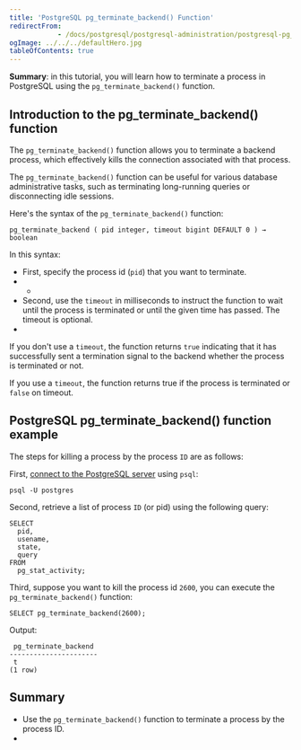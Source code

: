 ```yaml
---
title: 'PostgreSQL pg_terminate_backend() Function'
redirectFrom: 
            - /docs/postgresql/postgresql-administration/postgresql-pg_terminate_backend/
ogImage: ../../../defaultHero.jpg
tableOfContents: true
---
```


**Summary**: in this tutorial, you will learn how to terminate a process in PostgreSQL using the `pg_terminate_backend()` function.



## Introduction to the pg_terminate_backend() function



The `pg_terminate_backend()` function allows you to terminate a backend process, which effectively kills the connection associated with that process.



The `pg_terminate_backend()` function can be useful for various database administrative tasks, such as terminating long-running queries or disconnecting idle sessions.



Here's the syntax of the `pg_terminate_backend()` function:



```
pg_terminate_backend ( pid integer, timeout bigint DEFAULT 0 ) → boolean
```



In this syntax:



- First, specify the process id (`pid`) that you want to terminate.
- -
- Second, use the `timeout` in milliseconds to instruct the function to wait until the process is terminated or until the given time has passed. The timeout is optional.
- 


If you don't use a `timeout`, the function returns `true` indicating that it has successfully sent a termination signal to the backend whether the process is terminated or not.



If you use a `timeout`, the function returns true if the process is terminated or `false` on timeout.



## PostgreSQL pg_terminate_backend() function example



The steps for killing a process by the process `ID` are as follows:



First, [connect to the PostgreSQL server](https://www.postgresqltutorial.com/postgresql-getting-started/connect-to-postgresql-database/) using `psql`:



```
psql -U postgres
```



Second, retrieve a list of process `ID` (or pid) using the following query:



```
SELECT
  pid,
  usename,
  state,
  query
FROM
  pg_stat_activity;
```



Third, suppose you want to kill the process id `2600`, you can execute the `pg_terminate_backend()` function:



```
SELECT pg_terminate_backend(2600);
```



Output:



```
 pg_terminate_backend
----------------------
 t
(1 row)
```



## Summary



- Use the `pg_terminate_backend()` function to terminate a process by the process ID.
- 
